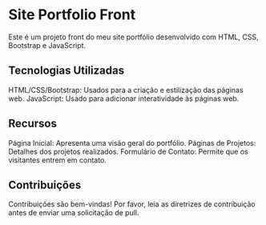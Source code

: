 # Site Portfolio Front

Este é um projeto front do meu site portfólio desenvolvido com HTML, CSS, Bootstrap e JavaScript. 

## Tecnologias Utilizadas 
HTML/CSS/Bootstrap: Usados para a criação e estilização das páginas web.
JavaScript: Usado para adicionar interatividade às páginas web.

## Recursos
Página Inicial: Apresenta uma visão geral do portfólio.
Páginas de Projetos: Detalhes dos projetos realizados.
Formulário de Contato: Permite que os visitantes entrem em contato.

## Contribuições
Contribuições são bem-vindas! Por favor, leia as diretrizes de contribuição antes de enviar uma solicitação de pull.
